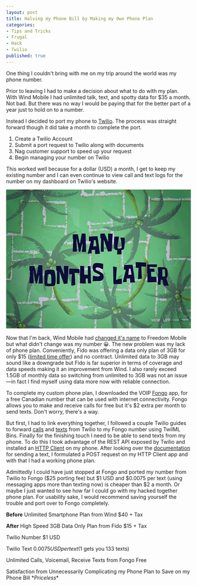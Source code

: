 ```yaml
---
layout: post
title: Halving my Phone Bill by Making my Own Phone Plan
categories:
- Tips and Tricks
- Frugal
- Hack
- Twilio
published: true
---
```


One thing I couldn't bring with me on my trip around the world was my phone number. 

Prior to leaving I had to make a decision about what to do with my plan. With Wind Mobile I had unlimited talk, text, and spotty data for $35 a month. Not bad. But there was no way I would be paying that for the better part of a year just to hold on to a number.

Instead I decided to port my phone to <a href="https://goo.gl/E0KMdb" target="_blank">Twilio</a>. The process was straight forward though it did take a month to complete the port.

1. Create a Twilio Account
2. Submit a port request to Twilio along with documents
3. Nag customer support to speed up your request
4. Begin managing your number on Twilio

This worked well because for a dollar (USD) a month, I get to keep my existing number and I can even continue to view call and text logs for the number on my dashboard on Twilio's website.

![Many Months Later](/images/months-later.jpg)

Now that I'm back, Wind Mobile had <a href="http://www.theglobeandmail.com/report-on-business/wind-mobile-to-become-freedom-mobile-launch-faster-network-in-toronto-vancouver/article32954738/" target="_blank">changed it's name</a> to Freedom Mobile but what didn't change was my number :grinning:. The new problem was my lack of phone plan. Conveniently, Fido was offering a data only plan of 3GB for only $15 (<a href="https://goo.gl/0N3Bf9" target="_blank">limited time offer</a>) and no contract. Unlimited data to 3GB may sound like a downgrade but Fido is far superior in terms of coverage and data speeds making it an improvement from Wind. I also rarely exceed 1.5GB of monthly data so switching from unlimited to 3GB was not an issue&mdash;in fact I find myself using data more now with reliable connection. 

To complete my custom phone plan, I downloaded the VOIP <a href="https://goo.gl/M5AD9Q" target="_blank">Fongo</a> app, for a free Canadian number that can be used with internet connectivity. Fongo allows you to make and receive calls for free but it's $2 extra per month to send texts. Don't worry, there's a way.

But first, I had to link everything together, I followed a couple Twilio guides to forward <a href="https://support.twilio.com/hc/en-us/articles/223179908-Setting-up-call-forwarding" target="_blank">calls</a> and <a href="https://support.twilio.com/hc/en-us/articles/223134287-Forwarding-SMS-messages-to-another-phone-number" target="_blank">texts</a> from Twilio to my Fongo number using TwilML Bins. Finally for the finishing touch I need to be able to send texts from my phone. To do this I took advantage of the REST API exposed by Twilio and installed an <a href="https://play.google.com/store/search?q=http%20client&c=apps" target="_blank">HTTP Client</a> on my phone. After looking over the <a href="https://www.twilio.com/docs/api/rest/sending-messages">documentation</a> for sending a text, I formulated a POST request on my HTTP Client app and with that I had a working phone plan.

Admittedly I could have just stopped at Fongo and ported my number from Twilio to Fongo ($25 porting fee) but $1 USD and $0.0075 per text (using messaging apps more than texting now) is cheaper than $2 a month. Or maybe I just wanted to see how far I could go with my hacked together phone plan. For usability sake, I would recommend saving yourself the trouble and port over to Fongo completely.

**Before**
Unlimited Smartphone Plan from Wind
$40 + Tax

**After**
High Speed 3GB Data Only Plan from Fido
$15 + Tax

Twilio Number
$1 USD

Twilio Text
$0.0075 USD per text ($1 gets you 133 texts)

Unlimited Calls, Voicemail, Receive Texts from Fongo
Free

Satisfaction from Unnecessarily Complicating my Phone Plan to Save on my Phone Bill
\**Priceless*\*

